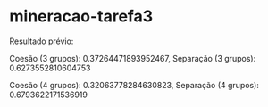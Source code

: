 # mineracao-tarefa3


Resultado prévio:

Coesão (3 grupos): 0.37264471893952467, Separação (3 grupos): 0.6273552810604753

Coesão (4 grupos): 0.32063778284630823, Separação (4 grupos): 0.6793622171536919
